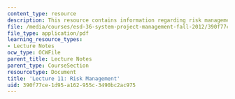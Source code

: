 ```yaml
---
content_type: resource
description: This resource contains information regarding risk management.
file: /media/courses/esd-36-system-project-management-fall-2012/390f77ce1d95a162955c3490bc2ac975_MITESD_36F12_Lec11.pdf
file_type: application/pdf
learning_resource_types:
- Lecture Notes
ocw_type: OCWFile
parent_title: Lecture Notes
parent_type: CourseSection
resourcetype: Document
title: 'Lecture 11: Risk Management'
uid: 390f77ce-1d95-a162-955c-3490bc2ac975
---
```

